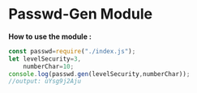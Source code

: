 <h1>Passwd-Gen Module</h1>

**How to use the module :**

```js
const passwd=require("./index.js");
let levelSecurity=3,
    numberChar=10;
console.log(passwd.gen(levelSecurity,numberChar));
//output: ùYsg9j2Aju
```